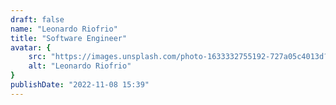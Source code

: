 ```yaml
---
draft: false
name: "Leonardo Riofrio"
title: "Software Engineer"
avatar: {
    src: "https://images.unsplash.com/photo-1633332755192-727a05c4013d?&fit=crop&w=280",
    alt: "Leonardo Riofrio"
}
publishDate: "2022-11-08 15:39"
---
```

